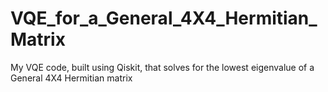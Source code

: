 # VQE_for_a_General_4X4_Hermitian_Matrix
My VQE code, built using Qiskit, that solves for the lowest eigenvalue of a General 4X4 Hermitian matrix
